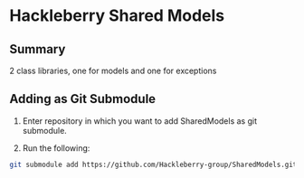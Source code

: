 # Hackleberry Shared Models

## Summary
2 class libraries, one for models and one for exceptions

## Adding as Git Submodule
1. Enter repository in which you want to add SharedModels as git submodule.

2. Run the following:
```sh
git submodule add https://github.com/Hackleberry-group/SharedModels.git
```

